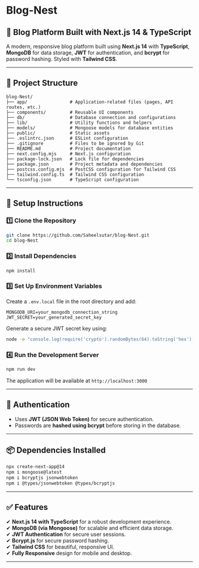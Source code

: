 # Blog-Nest

## 🚀 Blog Platform Built with Next.js 14 & TypeScript

A modern, responsive blog platform built using **Next.js 14** with **TypeScript**, **MongoDB** for data storage, **JWT** for authentication, and **bcrypt** for password hashing. Styled with **Tailwind CSS**.

---

## 📁 Project Structure

```
blog-Nest/
├── app/                # Application-related files (pages, API routes, etc.)
├── components/         # Reusable UI components
├── db/                 # Database connection and configurations
├── lib/                # Utility functions and helpers
├── models/             # Mongoose models for database entities
├── public/             # Static assets
├── .eslintrc.json      # ESLint configuration
├── .gitignore          # Files to be ignored by Git
├── README.md           # Project documentation
├── next.config.mjs     # Next.js configuration
├── package-lock.json   # Lock file for dependencies
├── package.json        # Project metadata and dependencies
├── postcss.config.mjs  # PostCSS configuration for Tailwind CSS
├── tailwind.config.ts  # Tailwind CSS configuration
└── tsconfig.json       # TypeScript configuration
```

---

## 🔧 Setup Instructions

### **1️⃣ Clone the Repository**
```sh
git clone https://github.com/Saheelsutar/blog-Nest.git
cd blog-Nest
```

### **2️⃣ Install Dependencies**
```sh
npm install
```

### **3️⃣ Set Up Environment Variables**
Create a `.env.local` file in the root directory and add:
```env
MONGODB_URI=your_mongodb_connection_string
JWT_SECRET=your_generated_secret_key
```
Generate a secure JWT secret key using:
```sh
node -e "console.log(require('crypto').randomBytes(64).toString('hex'))"
```

### **4️⃣ Run the Development Server**
```sh
npm run dev
```
The application will be available at `http://localhost:3000`

---

## 🔑 Authentication
- Uses **JWT (JSON Web Token)** for secure authentication.
- Passwords are **hashed using bcrypt** before storing in the database.

---

## 📦 Dependencies Installed
```sh
npx create-next-app@14
npm i mongoose@latest
npm i bcryptjs jsonwebtoken
npm i @types/jsonwebtoken @types/bcryptjs
```

---

## ✅ Features
✔ **Next.js 14 with TypeScript** for a robust development experience.  
✔ **MongoDB (via Mongoose)** for scalable and efficient data storage.  
✔ **JWT Authentication** for secure user sessions.  
✔ **Bcrypt.js** for secure password hashing.  
✔ **Tailwind CSS** for beautiful, responsive UI.  
✔ **Fully Responsive** design for mobile and desktop.  

---


